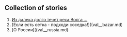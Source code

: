 ## Collection of stories

1. [Из далека долго течет река Волга …](val__volga.md)
2. [Если есть сетка - подходи соседка!]((val__bazar.md)
3. [О России]((val__russia.md)

<!--  This is an index page  -->
